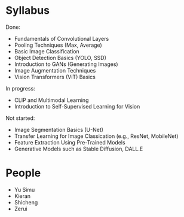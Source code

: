 # Syllabus

Done:
- Fundamentals of Convolutional Layers 
- Pooling Techniques (Max, Average) 
- Basic Image Classification 
- Object Detection Basics (YOLO, SSD)
- Introduction to GANs (Generating Images)
- Image Augmentation Techniques
- Vision Transformers (ViT) Basics

In progress:
- CLIP and Multimodal Learning
- Introduction to Self-Supervised Learning for Vision

Not started:
- Image Segmentation Basics (U-Net)
- Transfer Learning for Image Classication (e.g., ResNet, MobileNet)
- Feature Extraction Using Pre-Trained Models
- Generative Models such as Stable Diffusion, DALL.E

# People

- Yu Simu
- Kieran
- Shicheng
- Zerui
